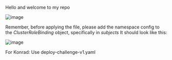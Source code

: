 Hello and welcome to my repo

![image](https://github.com/ofushtei/cco-challenge-test/assets/46541097/832e4c53-d776-46d6-8cad-fcdcc4dc9d90)

Remember, before applying the file, please add the namespace config to the *ClusterRoleBinding* object, specifically in *subjects*
It should look like this:

![image](https://github.com/ofushtei/cco-challenge-test/assets/46541097/092f094c-7ea1-4740-8548-898dd58a8495)

For Konrad:
Use deploy-challenge-v1.yaml
